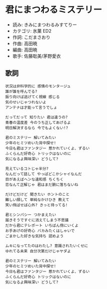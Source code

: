 君にまつわるミステリー
=======================

- 読み: きみにまつわるみすてりー
- カテゴリ: 氷菓 ED2
- 作詞: こだまさおり
- 作曲: 高田暁
- 編曲: 高田暁
- 歌手: 佐藤聡美/茅野愛衣


歌詞
-----

    状況は非科学的に 感情のモンタージュ
    誰が誰を呼んでる?
    振り向けば逃げてく視線 感じる
    気のせいじゃつれないよ
    アンテナは才能って言うでしょ

    だってだって 知りたい 君は違うの?
    青春の温度差 今のうち正してあげるよ
    明日解決するなら 今でもよくない!?

    君のミステリー 解いてみたい
    少年のヒミツめいた背中探せ!
    今日も君はファンタジー 惹かれていくよ、ずるい
    ふくらんだ好奇心 トリックはないのに
    気になるよ興味深い どうして?

    見えているコトじゃ半分?
    なんだって話して やっぱどこかシャイなんだ
    目があえばヘンな違和感 ちくちく
    恋なんて正解じゃ 君はまだ腑に落ちないね

    だけどだけど 聞きたい ホントのこと
    難しい顔して 単純なかけひき 教えて
    笑い飛ばせば心外? きっと待ってる!

    君とシンパシー つかまえたい
    届きそうですぐに消えてしまう不思議
    だから君にテレポート いちばん傍にいくよ
    お手あげの好奇心 バカみたくはしゃいで
    ごまかした好きな気持ち 認めよう

    ムキになってたのはわたし? 意識されたいくせに
    ゆれてる未来 自分次第だけじゃヤダよ

    君のミステリー 解いてみたい
    少年のヒミツめいた背中探せ!
    今日も君はファンタジー 惹かれていくよ、ずるい
    ふくらんだ好奇心 トリックはないのに
    気になるよ興味深い どうして?

